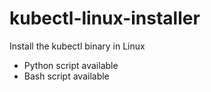 # kubectl-linux-installer
Install the kubectl binary in Linux
- Python script available
- Bash script available
